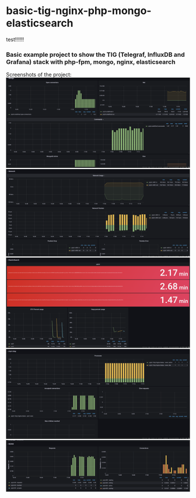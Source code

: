 # basic-tig-nginx-php-mongo-elasticsearch
test!!!!!!
### Basic example project to show the TIG (Telegraf, InfluxDB and Grafana) stack with php-fpm, mongo, nginx, elasticsearch
Screenshots of the project:
![image info](./mongo.png)
![image info](./network.png)
![image info](./elasticsearch.png)
![image info](./php-fpm.png)
![image info](./nginx.png)
